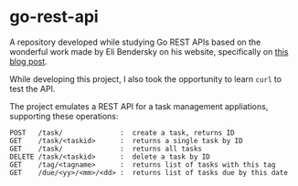 # go-rest-api
A repository developed while studying Go REST APIs based on the wonderful work made by Eli Bendersky on his website, specifically on [this blog post](https://eli.thegreenplace.net/2021/rest-servers-in-go-part-1-standard-library/).

While developing this project, I also took the opportunity to learn `curl` to test the API. 

The project emulates a REST API for a task management appliations, supporting these operations:
```
POST   /task/              :  create a task, returns ID
GET    /task/<taskid>      :  returns a single task by ID
GET    /task/              :  returns all tasks
DELETE /task/<taskid>      :  delete a task by ID
GET    /tag/<tagname>      :  returns list of tasks with this tag
GET    /due/<yy>/<mm>/<dd> :  returns list of tasks due by this date
```


